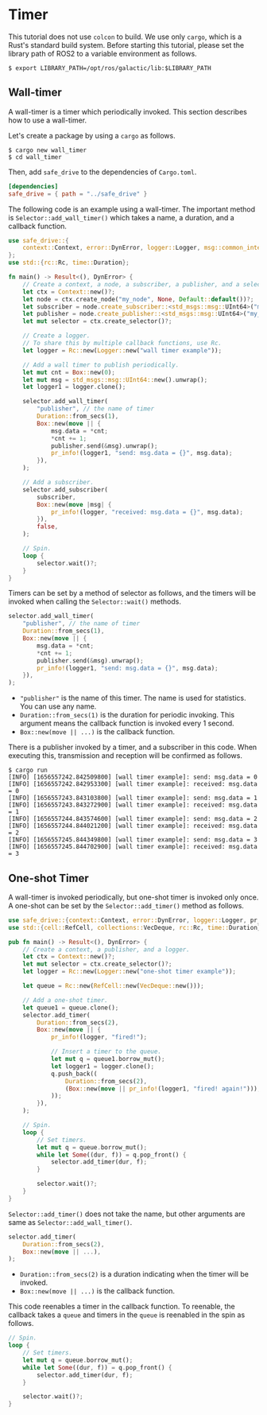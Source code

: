 # Timer

This tutorial does not use `colcon` to build.
We use only `cargo`, which is a Rust's standard build system.
Before starting this tutorial, please set the library path of ROS2 to a variable environment as follows.

```text
$ export LIBRARY_PATH=/opt/ros/galactic/lib:$LIBRARY_PATH
```

## Wall-timer

A wall-timer is a timer which periodically invoked.
This section describes how to use a wall-timer.

Let's create a package by using a `cargo` as follows.

```text
$ cargo new wall_timer
$ cd wall_timer
```

Then, add `safe_drive` to the dependencies of `Cargo.toml`.

```toml
[dependencies]
safe_drive = { path = "../safe_drive" }
```

The following code is an example using a wall-timer.
The important method is `Selector::add_wall_timer()` which takes
a name, a duration, and a callback function.

```rust
use safe_drive::{
    context::Context, error::DynError, logger::Logger, msg::common_interfaces::std_msgs, pr_info,
};
use std::{rc::Rc, time::Duration};

fn main() -> Result<(), DynError> {
    // Create a context, a node, a subscriber, a publisher, and a selector.
    let ctx = Context::new()?;
    let node = ctx.create_node("my_node", None, Default::default())?;
    let subscriber = node.create_subscriber::<std_msgs::msg::UInt64>("my_topic", None)?;
    let publisher = node.create_publisher::<std_msgs::msg::UInt64>("my_topic", None)?;
    let mut selector = ctx.create_selector()?;

    // Create a logger.
    // To share this by multiple callback functions, use Rc.
    let logger = Rc::new(Logger::new("wall timer example"));

    // Add a wall timer to publish periodically.
    let mut cnt = Box::new(0);
    let mut msg = std_msgs::msg::UInt64::new().unwrap();
    let logger1 = logger.clone();

    selector.add_wall_timer(
        "publisher", // the name of timer
        Duration::from_secs(1),
        Box::new(move || {
            msg.data = *cnt;
            *cnt += 1;
            publisher.send(&msg).unwrap();
            pr_info!(logger1, "send: msg.data = {}", msg.data);
        }),
    );

    // Add a subscriber.
    selector.add_subscriber(
        subscriber,
        Box::new(move |msg| {
            pr_info!(logger, "received: msg.data = {}", msg.data);
        }),
        false,
    );

    // Spin.
    loop {
        selector.wait()?;
    }
}
```

Timers can be set by a method of selector as follows,
and the timers will be invoked when calling the `Selector::wait()` methods.

```rust
selector.add_wall_timer(
    "publisher", // the name of timer
    Duration::from_secs(1),
    Box::new(move || {
        msg.data = *cnt;
        *cnt += 1;
        publisher.send(&msg).unwrap();
        pr_info!(logger1, "send: msg.data = {}", msg.data);
    }),
);
```

- `"publisher"` is the name of this timer. The name is used for statistics. You can use any name.
- `Duration::from_secs(1)` is the duration for periodic invoking. This argument means the callback function is invoked every 1 second.
- `Box::new(move || ...)` is the callback function.

There is a publisher invoked by a timer, and a subscriber in this code.
When executing this, transmission and reception will be confirmed as follows.

```text
$ cargo run
[INFO] [1656557242.842509800] [wall timer example]: send: msg.data = 0
[INFO] [1656557242.842953300] [wall timer example]: received: msg.data = 0
[INFO] [1656557243.843103800] [wall timer example]: send: msg.data = 1
[INFO] [1656557243.843272900] [wall timer example]: received: msg.data = 1
[INFO] [1656557244.843574600] [wall timer example]: send: msg.data = 2
[INFO] [1656557244.844021200] [wall timer example]: received: msg.data = 2
[INFO] [1656557245.844349800] [wall timer example]: send: msg.data = 3
[INFO] [1656557245.844702900] [wall timer example]: received: msg.data = 3
```

## One-shot Timer

A wall-timer is invoked periodically,
but one-shot timer is invoked only once.
A one-shot can be set by the `Selector::add_timer()` method as follows.

```rust
use safe_drive::{context::Context, error::DynError, logger::Logger, pr_info};
use std::{cell::RefCell, collections::VecDeque, rc::Rc, time::Duration};

pub fn main() -> Result<(), DynError> {
    // Create a context, a publisher, and a logger.
    let ctx = Context::new()?;
    let mut selector = ctx.create_selector()?;
    let logger = Rc::new(Logger::new("one-shot timer example"));

    let queue = Rc::new(RefCell::new(VecDeque::new()));

    // Add a one-shot timer.
    let queue1 = queue.clone();
    selector.add_timer(
        Duration::from_secs(2),
        Box::new(move || {
            pr_info!(logger, "fired!");

            // Insert a timer to the queue.
            let mut q = queue1.borrow_mut();
            let logger1 = logger.clone();
            q.push_back((
                Duration::from_secs(2),
                (Box::new(move || pr_info!(logger1, "fired! again!"))),
            ));
        }),
    );

    // Spin.
    loop {
        // Set timers.
        let mut q = queue.borrow_mut();
        while let Some((dur, f)) = q.pop_front() {
            selector.add_timer(dur, f);
        }

        selector.wait()?;
    }
}
```

`Selector::add_timer()` does not take the name,
but other arguments are same as `Selector::add_wall_timer()`.

```rust
selector.add_timer(
    Duration::from_secs(2),
    Box::new(move || ...),
);
```

- `Duration::from_secs(2)` is a duration indicating when the timer will be invoked.
- `Box::new(move || ...)` is the callback function.

This code reenables a timer in the callback function.
To reenable, the callback takes a `queue` and
timers in the `queue` is reenabled in the spin as follows.

```rust
// Spin.
loop {
    // Set timers.
    let mut q = queue.borrow_mut();
    while let Some((dur, f)) = q.pop_front() {
        selector.add_timer(dur, f);
    }

    selector.wait()?;
}
```
